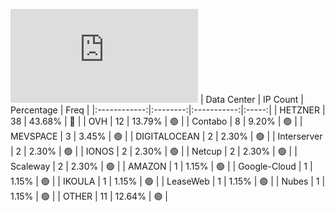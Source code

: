 ![Diagramm](https://github.com/obajay/StateSync-snapshots/blob/main/Projects/Planq/1/README.md)
| Data Center | IP Count | Percentage | Freq |
|:------------:|:--------:|:-----------:|:-----:|
| HETZNER | 38 | 43.68% | 🔴 |
| OVH | 12 | 13.79% | 🟢 |
| Contabo | 8 | 9.20% | 🟢 |
| MEVSPACE | 3 | 3.45% | 🟢 |
| DIGITALOCEAN | 2 | 2.30% | 🟢 |
| Interserver | 2 | 2.30% | 🟢 |
| IONOS | 2 | 2.30% | 🟢 |
| Netcup | 2 | 2.30% | 🟢 |
| Scaleway | 2 | 2.30% | 🟢 |
| AMAZON | 1 | 1.15% | 🟢 |
| Google-Cloud | 1 | 1.15% | 🟢 |
| IKOULA | 1 | 1.15% | 🟢 |
| LeaseWeb | 1 | 1.15% | 🟢 |
| Nubes | 1 | 1.15% | 🟢 |
| OTHER | 11 | 12.64% | 🟢 |